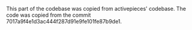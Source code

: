 This part of the codebase was copied from activepieces' codebase. The code was copied from the commit 7017a9f4e1d3ac444f287d91e9fe101fe87b9de1.
